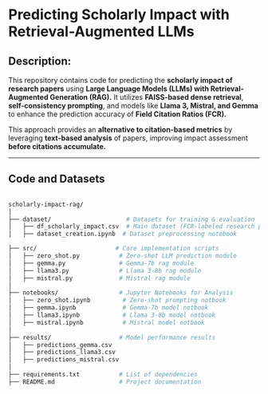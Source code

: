 # Predicting Scholarly Impact with Retrieval-Augmented LLMs

## Description:
This repository contains code for predicting the **scholarly impact of research papers** using **Large Language Models (LLMs) with Retrieval-Augmented Generation (RAG).** It utilizes **FAISS-based dense retrieval**, **self-consistency prompting**, and models like **Llama 3, Mistral, and Gemma** to enhance the prediction accuracy of **Field Citation Ratios (FCR).**

This approach provides an **alternative to citation-based metrics** by leveraging **text-based analysis** of papers, improving impact assessment **before citations accumulate.**

---

## Code and Datasets

```bash

scholarly-impact-rag/
│
├── dataset/                     # Datasets for training & evaluation
│   ├── df_scholarly_impact.csv  # Main dataset (FCR-labeled research papers)
│   ├── dataset_creation.ipynb  # Dataset preprocessing notebook

├── src/                      # Core implementation scripts
│   ├── zero_shot.py           # Zero-shot LLM prediction module
│   ├── gemma.py               # Gemma-7b rag module
│   ├── llama3.py              # Llama 3-8b rag module
│   ├── mistral.py             # Mistral rag module
│
├── notebooks/                 # Jupyter Notebooks for Analysis
│   ├── zero_shot.ipynb         # Zero-shot prompting notbook
│   ├── gemma.ipynb             # Gemma-7b model notbook
│   ├── llama3.ipynb            # Llama 3-8b model notbook
│   ├── mistral.ipynb           # Mistral model notbook
│
├── results/                   # Model performance results
│   ├── predictions_gemma.csv
│   ├── predictions_llama3.csv
│   ├── predictions_mistral.csv
│
├── requirements.txt           # List of dependencies
├── README.md                  # Project documentation


















